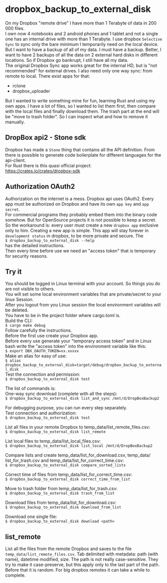 [comment]: # (lmake_md_to_doc_comments segment start A)

# dropbox_backup_to_external_disk

[comment]: # (lmake_cargo_toml_to_md start)

[comment]: # (lmake_cargo_toml_to_md end)

[comment]: # (lmake_lines_of_code start)

[comment]: # (lmake_lines_of_code end)

On my Dropbox "remote drive" I have more than 1 Terabyte of data in 200 000 files.  
I own now 4 notebooks and 2 android phones and 1 tablet and not a single one has an internal drive with more than 1 Terabyte. I use dropbox `Selective Sync` to sync only the bare minimum I temporarily need on the local device. But I want to have a backup of all of my data. I must have a backup. Better, I want to have 2 backups of all the data on 2 external hard disks in different locations. So if Dropbox go bankrupt, I still have all my data.  
The original Dropbox Sync app works great for the internal HD, but is "not recommended" for external drives. I also need only one way sync: from remote to local. There exist apps for that:

- rclone
- dropbox_uploader

But I wanted to write something mine for fun, learning Rust and using my own apps.
I have a lot of files, so I wanted to list them first, then compare with the local files and finally download them. The trash part at the end will be "move to trash folder". So I can inspect what and how to remove it manually.  

## DropBox api2 - Stone sdk

Dropbox has made a `Stone` thing that contains all the API definition. From there is possible to generate code boilerplate for different languages for the api-client.  
For Rust there is this quasi official project:  
<https://crates.io/crates/dropbox-sdk>  

## Authorization OAuth2

Authorization on the internet is a mess. Dropbox api uses OAuth2.
Every app must be authorized on Dropbox and have its own `app key` and `app secret`.  
For commercial programs they probably embed them into the binary code somehow. But for OpenSource projects it is not possible to keep a secret. So the workaround is: every user must create a new `dropbox app` exclusive only to him. Creating a new app is simple. This app will stay forever in `development status` in dropbox, to be more private and secure. The  
`$ dropbox_backup_to_external_disk --help`  
has the detailed instructions.  
Then every time before use we need an "access token" that is temporary for security reasons.  

## Try it

You should be logged in Linux terminal with your account. So things you do are not visible to others.  
You will set some local environment variables that are private/secret to your linux Session.  
After you logout from you Linux session the local environment variables will be deleted.  
You have to be in the project folder where cargo.toml is.  
Build the CLI:  
`$ cargo make debug`  
Follow carefully the instructions.  
Before the first use create your Dropbox app.  
Before every use generate your "temporary access token" and in Linux bash write the "access token" into the environment variable like this:  
`$ export DBX_OAUTH_TOKEN=xx.xxxxx`  
Make an alias for easy of use:  
`$ alias dropbox_backup_to_external_disk=target/debug/dropbox_backup_to_external_disk`  
Test the connection and permission:  
`$ dropbox_backup_to_external_disk test`  
  
The list of commands is:  
One-way sync download (complete with all the steps):  
`$ dropbox_backup_to_external_disk list_and_sync /mnt/d/DropBoxBackup2`  
  
For debugging purpose, you can run every step separately.  
Test connection and authorization:  
`$ dropbox_backup_to_external_disk test`  
  
List all files in your remote Dropbox to temp_data/list_remote_files.csv:  
`$ dropbox_backup_to_external_disk list_remote`  
  
List local files to temp_data/list_local_files.csv:  
`$ dropbox_backup_to_external_disk list_local /mnt/d/DropBoxBackup2`  
  
Compare lists and create temp_data/list_for_download.csv, temp_data/  list_for_trash.csv and temp_data/list_for_correct_time.csv:  
`$ dropbox_backup_to_external_disk compare_sorted_lists`  
  
Correct time of files from temp_data/list_for_correct_time.csv:  
`$ dropbox_backup_to_external_disk correct_time_from_list`  

Move to trash folder from temp_data/list_for_trash.csv:  
`$ dropbox_backup_to_external_disk trash_from_list`  

Download files from temp_data/list_for_download.csv:  
`$ dropbox_backup_to_external_disk download_from_list`  

Download one single file:  
`$ dropbox_backup_to_external_disk download <path>`  

[comment]: # (lmake_md_to_doc_comments segment end A)

## list_remote

List all the files from the remote Dropbox and saves to the file `temp_data/list_remote_files.csv`.
Tab delimited with metadata: path (with name), datetime modified, size.
The path is not really case-sensitive. They try to make it case-preserve, but this apply only to the last part of the path. Before that it is random.
For big dropbox remotes it can take a while to complete.
